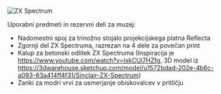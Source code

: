 ![ZX Spectrum](https://raw.githubusercontent.com/markostamcar/muzej.si/master/3d-stl/spectrum.jpg)

Uporabni predmeti in rezervni deli za muzej:
- Nadomestni spoj za trinožno stojalo projekcijskega platna Reflecta
- Zgornji del ZX Spectruma, razrezan na 4 dele za povečan print
- Kalup za betonski odlitek ZX Spectruma (Inspiracija je https://www.youtube.com/watch?v=IxkCUi7HZfg, 3D model iz https://3dwarehouse.sketchup.com/model/u1572bdad-202e-4b6c-a093-63a414ff4f31/Sinclair-ZX-Spectrum)
- Zanki za modri vrvi za usmerjanje obiskovalcev v pritličju
